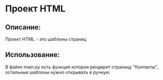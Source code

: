 # Проект HTML

## Описание:

Проект HTML - это шаблоны страниц


## Использование:

В файлк main.py есть функция котороя рендерит страницу "Контакты", остальные шаблоны нужно
открывать в ручную  

